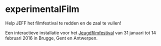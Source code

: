 # experimentalFilm

Help JEFF het filmfestival te redden en de zaal te vullen!

Een interactieve installatie voor het [Jeugdfilmfestival](http://www.jeugdfilmfestival.be/en/) van 31 januari tot 14 februari 2016 in Brugge, Gent en Antwerpen.
